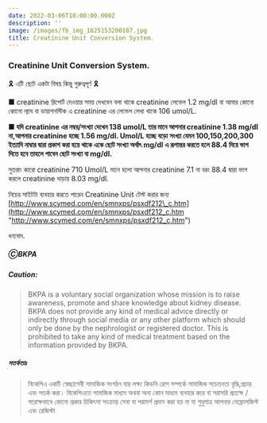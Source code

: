 ```yaml
---
date: 2022-03-06T18:00:00.000Z
description: ''
image: /images/fb_img_1625153200187.jpg
title: Creatinine Unit Conversion System.
---
```


### Creatinine Unit Conversion System.

🎗 এটি ছোট একটা বিষয় কিন্তু গুরুত্বপূর্ণ 🎗

■ creatinine রিপোর্ট দেওয়ার সময় দেখবেন বলা থাকে creatinine লেভেল 1.2 mg/dl বা আবার কোনো কোনো ল্যাব বা ডায়াগনস্টিক এ creatinine এর লেভেল লেখা থাকে 106 umol/L.

**■ যদি creatinine এর নম্বর/সংখ্যা দেখেন 138 umol/L তার মানে আপনার creatinine 1.38 mg/dl না,আপনার creatinine হচ্ছে 1.56 mg/dl. Umol/L হচ্ছে বড়ো সংখ্যা যেমন 100,150,200,300 ইত্যাদি নাম্বার দ্বারা প্রকাশ করা হয়ে থাকে একে ছোট সংখ্যা অর্থাৎ mg/dl এ রূপান্তর করতে হলে 88.4 দিয়ে ভাগ দিতে হবে তাহলে পাবেন ছোট সংখ্যা বা mg/dl.**

সুতরাং কারো creatinine 710 Umol/L মানে হলো আপনার creatinine 7.1 না বরং 88.4 দ্বারা ভাগ করলে creatinine দাড়ায় 8.03 mg/dl.

নিচের সাইটটা ব্যবহার করতে পারেন Creatinine Unit টেস্ট করার জন্য\
[http://www.scymed.com/en/smnxps/psxdf212\_c.htm](http://www.scymed.com/en/smnxps/psxdf212_c.htm "http://www.scymed.com/en/smnxps/psxdf212_c.htm")

ধন্যবাদ.

##### ⒸBKPA

##### **Caution:**

> BKPA is a voluntary social organization whose mission is to raise awareness, promote and share knowledge about kidney disease. BKPA does not provide any kind of medical advice directly or indirectly through social media or any other platform which should only be done by the nephrologist or registered doctor. This is prohibited to take any kind of medical treatment based on the information provided by BKPA.

##### **সতর্কতাঃ**

> বিকেপিএ একটি স্বেচ্ছাসেবী সামাজিক সংগঠন যার লক্ষ্য কিডনি রোগ সম্পর্কে সামাজিক সচেতনতা বৃদ্ধি,প্রচার এবং সতর্ক করা। বিকেপিএতে সামাজিক মাধ্যম অথবা অন্য কোন মাধ্যম ব্যবহার করে বা সরাসরি প্রত্যক্ষ / পরোক্ষভাবে কোনো প্রকার চিকিৎসা সংক্রান্ত সেবা বা পরামর্শ প্রদান করা হয় না যা শুধুমাত্র আপনার নেফ্রোলজিস্ট এবং রেজিস্টা
